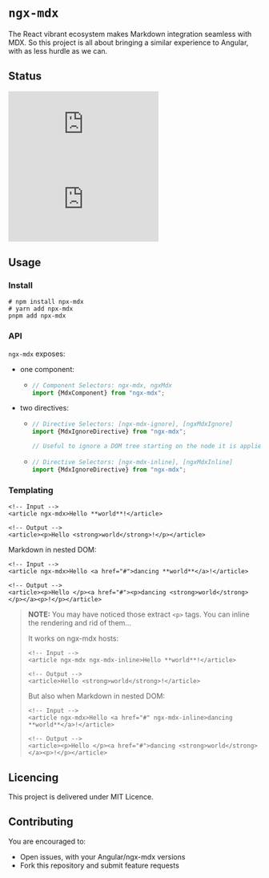 # `ngx-mdx`

The React vibrant ecosystem makes Markdown integration seamless with MDX.
So this project is all about bringing a similar experience to Angular,
with as less hurdle as we can.

## Status

![Coverage](https://gist.githubusercontent.com/SalathielGenese/1644dcbb7db5112baf85c626541dd958/raw/coverage.json)
![Tests](https://gist.githubusercontent.com/SalathielGenese/1644dcbb7db5112baf85c626541dd958/raw/test-stats.json)

## Usage

### Install

```shell
# npm install npx-mdx
# yarn add npx-mdx
pnpm add npx-mdx
```

### API

`ngx-mdx` exposes:

+ one component:
  + ```typescript
    // Component Selectors: ngx-mdx, ngxMdx
    import {MdxComponent} from "ngx-mdx";
    ```
+ two directives:
  + ```typescript
    // Directive Selectors: [ngx-mdx-ignore], [ngxMdxIgnore]
    import {MdxIgnoreDirective} from "ngx-mdx";
    
    // Useful to ignore a DOM tree starting on the node it is applied on.
    ```
  + ```typescript
    // Directive Selectors: [ngx-mdx-inline], [ngxMdxInline]
    import {MdxIgnoreDirective} from "ngx-mdx";
    ```

### Templating

```angular2html
<!-- Input -->
<article ngx-mdx>Hello **world**!</article>

<!-- Output -->
<article><p>Hello <strong>world</strong>!</p></article>
```

Markdown in nested DOM:
```angular2html
<!-- Input -->
<article ngx-mdx>Hello <a href="#">dancing **world**</a>!</article>

<!-- Output -->
<article><p>Hello </p><a href="#"><p>dancing <strong>world</strong></p></a><p>!</p></article>
```

> **NOTE:** You may have noticed those extract `<p>` tags.
> You can inline the rendering and rid of them...
>
> It works on ngx-mdx hosts:
> ```angular2html
> <!-- Input -->
> <article ngx-mdx ngx-mdx-inline>Hello **world**!</article>
>
> <!-- Output -->
> <article>Hello <strong>world</strong>!</article>
> ```
>
>
> But also when Markdown in nested DOM:
> ```angular2html
> <!-- Input -->
> <article ngx-mdx>Hello <a href="#" ngx-mdx-inline>dancing **world**</a>!</article>
>
> <!-- Output -->
> <article><p>Hello </p><a href="#">dancing <strong>world</strong></a><p>!</p></article>
> ```


## Licencing

This project is delivered under MIT Licence.

## Contributing

You are encouraged to:

+ Open issues, with your Angular/ngx-mdx versions
+ Fork this repository and submit feature requests
